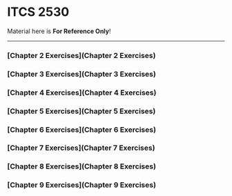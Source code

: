 # ITCS 2530

Material here is **For Reference Only**!

---

### [Chapter 2 Exercises](Chapter 2 Exercises)

### [Chapter 3 Exercises](Chapter 3 Exercises)

### [Chapter 4 Exercises](Chapter 4 Exercises)

### [Chapter 5 Exercises](Chapter 5 Exercises)

### [Chapter 6 Exercises](Chapter 6 Exercises)

### [Chapter 7 Exercises](Chapter 7 Exercises)

### [Chapter 8 Exercises](Chapter 8 Exercises)

### [Chapter 9 Exercises](Chapter 9 Exercises)


